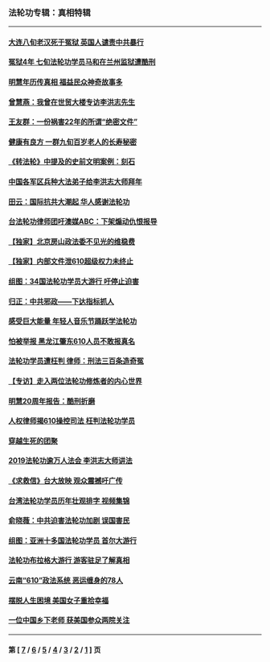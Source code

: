 ### 法轮功专辑：真相特辑
---
#### [大连八旬老汉死于冤狱 英国人谴责中共暴行](../../pages/nf4389/n13480118.md?02180430) 
#### [冤狱4年 七旬法轮功学员马和在兰州监狱遭酷刑](../../pages/nf4389/n13304688.md?02180430) 
#### [明慧年历传真相 福益民众神奇故事多](../../pages/nf4389/n13294545.md?02180430) 
#### [曾慧燕：我曾在世贸大楼专访李洪志先生](../../pages/nf4389/n12898729.md?02180430) 
#### [王友群：一份祸害22年的所谓“绝密文件”](../../pages/nf4389/n12871750.md?02180430) 
#### [健康有良方 一群九旬百岁老人的长寿秘密](../../pages/nf4389/n12847475.md?02180430) 
#### [《转法轮》中提及的史前文明案例：刻石](../../pages/nf4389/n12758577.md?02180430) 
#### [中国各军区兵种大法弟子给李洪志大师拜年](../../pages/nf4389/n12750047.md?02180430) 
#### [田云：国际抗共大潮起 华人感谢法轮功](../../pages/nf4389/n12357708.md?02180430) 
#### [台法轮功律师团吁澳媒ABC：下架煽动仇恨报导](../../pages/nf4389/n12279917.md?02180430) 
#### [【独家】北京房山政法委不见光的维稳费](../../pages/nf4389/n12031979.md?02180430) 
#### [【独家】内部文件泄610超级权力未终止](../../pages/nf4389/n12023895.md?02180430) 
#### [组图：34国法轮功学员大游行 吁停止迫害](../../pages/nf4389/n11492658.md?02180430) 
#### [归正：中共邪政——下达指标抓人](../../pages/nf4389/n11474770.md?02180430) 
#### [感受巨大能量 年轻人音乐节踊跃学法轮功](../../pages/nf4389/n11441981.md?02180430) 
#### [怕被举报 黑龙江肇东610人员不敢报真名](../../pages/nf4389/n11436499.md?02180430) 
#### [法轮功学员遭枉判 律师：刑法三百条造奇冤](../../pages/nf4389/n11433943.md?02180430) 
#### [【专访】走入两位法轮功修炼者的内心世界](../../pages/nf4389/n11415623.md?02180430) 
#### [明慧20周年报告：酷刑折磨](../../pages/nf4389/n11387954.md?02180430) 
#### [人权律师揭610操控司法 枉判法轮功学员](../../pages/nf4389/n11313370.md?02180430) 
#### [穿越生死的团聚](../../pages/nf4389/n11258922.md?02180430) 
#### [2019法轮功逾万人法会 李洪志大师讲法](../../pages/nf4389/n11265303.md?02180430) 
#### [《求救信》台大放映 观众震撼吁广传](../../pages/nf4389/n10922251.md?02180430) 
#### [台湾法轮功学员历年壮观排字 视频集锦](../../pages/nf4389/n10878789.md?02180430) 
#### [俞晓薇：中共迫害法轮功加剧 误国害民](../../pages/nf4389/n10859260.md?02180430) 
#### [组图：亚洲十多国法轮功学员 首尔大游行](../../pages/nf4389/n10781149.md?02180430) 
#### [法轮功布拉格大游行 游客驻足了解真相](../../pages/nf4389/n10749360.md?02180430) 
#### [云南“610”政法系统 恶运缠身的78人](../../pages/nf4389/n10747534.md?02180430) 
#### [摆脱人生困境 美国女子重拾幸福](../../pages/nf4389/n10688678.md?02180430) 
#### [一位中国乡下老师 获美国参众两院关注](../../pages/nf4389/n10683927.md?02180430) 

---
#### 第 [ [7](./7.md?02180430) / [6](./6.md?02180430) / [5](./5.md?02180430) / [4](./4.md?02180430) / [3](./3.md?02180430) / [2](./2.md?02180430) / [1](./1.md?02180430) ] 页
